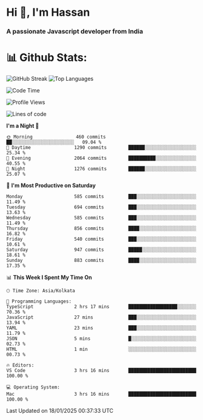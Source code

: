 # Hi 👋, I'm Hassan
### A passionate Javascript developer from India


# 📊 Github Stats:
![GitHub Streak](https://github-readme-streak-stats.herokuapp.com/?user=codeblooded47&theme=dracula&hide_border=false)
![Top Languages](https://github-readme-stats.vercel.app/api/top-langs/?username=codeblooded47&layout=compact&theme=dracula)



<!--START_SECTION:waka-->
![Code Time](http://img.shields.io/badge/Code%20Time-882%20hrs%2034%20mins-blue)

![Profile Views](http://img.shields.io/badge/Profile%20Views-2-blue)

![Lines of code](https://img.shields.io/badge/From%20Hello%20World%20I%27ve%20Written-24.1%20million%20lines%20of%20code-blue)

**I'm a Night 🦉** 

```text
🌞 Morning                460 commits         ██░░░░░░░░░░░░░░░░░░░░░░░   09.04 % 
🌆 Daytime                1290 commits        ██████░░░░░░░░░░░░░░░░░░░   25.34 % 
🌃 Evening                2064 commits        ██████████░░░░░░░░░░░░░░░   40.55 % 
🌙 Night                  1276 commits        ██████░░░░░░░░░░░░░░░░░░░   25.07 % 
```
📅 **I'm Most Productive on Saturday** 

```text
Monday                   585 commits         ███░░░░░░░░░░░░░░░░░░░░░░   11.49 % 
Tuesday                  694 commits         ███░░░░░░░░░░░░░░░░░░░░░░   13.63 % 
Wednesday                585 commits         ███░░░░░░░░░░░░░░░░░░░░░░   11.49 % 
Thursday                 856 commits         ████░░░░░░░░░░░░░░░░░░░░░   16.82 % 
Friday                   540 commits         ███░░░░░░░░░░░░░░░░░░░░░░   10.61 % 
Saturday                 947 commits         █████░░░░░░░░░░░░░░░░░░░░   18.61 % 
Sunday                   883 commits         ████░░░░░░░░░░░░░░░░░░░░░   17.35 % 
```


📊 **This Week I Spent My Time On** 

```text
🕑︎ Time Zone: Asia/Kolkata

💬 Programming Languages: 
TypeScript               2 hrs 17 mins       ██████████████████░░░░░░░   70.36 % 
JavaScript               27 mins             ███░░░░░░░░░░░░░░░░░░░░░░   13.94 % 
YAML                     23 mins             ███░░░░░░░░░░░░░░░░░░░░░░   11.79 % 
JSON                     5 mins              █░░░░░░░░░░░░░░░░░░░░░░░░   02.73 % 
HTML                     1 min               ░░░░░░░░░░░░░░░░░░░░░░░░░   00.73 % 

🔥 Editors: 
VS Code                  3 hrs 16 mins       █████████████████████████   100.00 % 

💻 Operating System: 
Mac                      3 hrs 16 mins       █████████████████████████   100.00 % 
```


 Last Updated on 18/01/2025 00:37:33 UTC
<!--END_SECTION:waka-->

